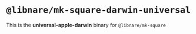 # `@libnare/mk-square-darwin-universal`

This is the **universal-apple-darwin** binary for `@libnare/mk-square`
